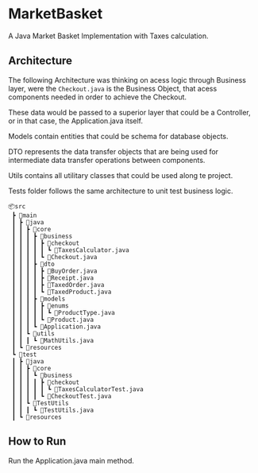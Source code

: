 # MarketBasket
A Java Market Basket Implementation with Taxes calculation.

## Architecture
The following Architecture was thinking on acess logic through Business layer, were the ```Checkout.java``` is the Business Object, that acess components needed in order to achieve the Checkout.

These data would be passed to a superior layer that could be a Controller, or in that case, the Application.java itself.

Models contain entities that could be schema for database objects.

DTO represents the data transfer objects that are being used for intermediate data transfer operations between components.

Utils contains all utilitary classes that could be used along te project.

Tests folder follows the same architecture to unit test business logic.

```
📦src
 ┣ 📂main
 ┃ ┣ 📂java
 ┃ ┃ ┣ 📂core
 ┃ ┃ ┃ ┣ 📂business
 ┃ ┃ ┃ ┃ ┣ 📂checkout
 ┃ ┃ ┃ ┃ ┃ ┗ 📜TaxesCalculator.java
 ┃ ┃ ┃ ┃ ┗ 📜Checkout.java
 ┃ ┃ ┃ ┣ 📂dto
 ┃ ┃ ┃ ┃ ┣ 📜BuyOrder.java
 ┃ ┃ ┃ ┃ ┣ 📜Receipt.java
 ┃ ┃ ┃ ┃ ┣ 📜TaxedOrder.java
 ┃ ┃ ┃ ┃ ┗ 📜TaxedProduct.java
 ┃ ┃ ┃ ┣ 📂models
 ┃ ┃ ┃ ┃ ┣ 📂enums
 ┃ ┃ ┃ ┃ ┃ ┗ 📜ProductType.java
 ┃ ┃ ┃ ┃ ┗ 📜Product.java
 ┃ ┃ ┃ ┗ 📜Application.java
 ┃ ┃ ┗ 📂utils
 ┃ ┃ ┃ ┗ 📜MathUtils.java
 ┃ ┗ 📂resources
 ┗ 📂test
 ┃ ┣ 📂java
 ┃ ┃ ┣ 📂core
 ┃ ┃ ┃ ┗ 📂business
 ┃ ┃ ┃ ┃ ┣ 📂checkout
 ┃ ┃ ┃ ┃ ┃ ┗ 📜TaxesCalculatorTest.java
 ┃ ┃ ┃ ┃ ┗ 📜CheckoutTest.java
 ┃ ┃ ┗ 📂TestUtils
 ┃ ┃ ┃ ┗ 📜TestUtils.java
 ┃ ┗ 📂resources
 ```

 ## How to Run
 Run the Application.java main method.